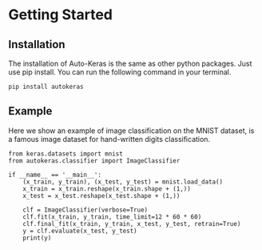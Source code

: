 # Getting Started

## Installation
The installation of Auto-Keras is the same as other python packages.
Just use pip install.
You can run the following command in your terminal.

    pip install autokeras

## Example

Here we show an example of image classification on the MNIST dataset, is a famous image dataset for hand-written digits classification.

    from keras.datasets import mnist
    from autokeras.classifier import ImageClassifier

    if __name__ == '__main__':
        (x_train, y_train), (x_test, y_test) = mnist.load_data()
        x_train = x_train.reshape(x_train.shape + (1,))
        x_test = x_test.reshape(x_test.shape + (1,))

        clf = ImageClassifier(verbose=True)
        clf.fit(x_train, y_train, time_limit=12 * 60 * 60)
        clf.final_fit(x_train, y_train, x_test, y_test, retrain=True)
        y = clf.evaluate(x_test, y_test)
        print(y)
